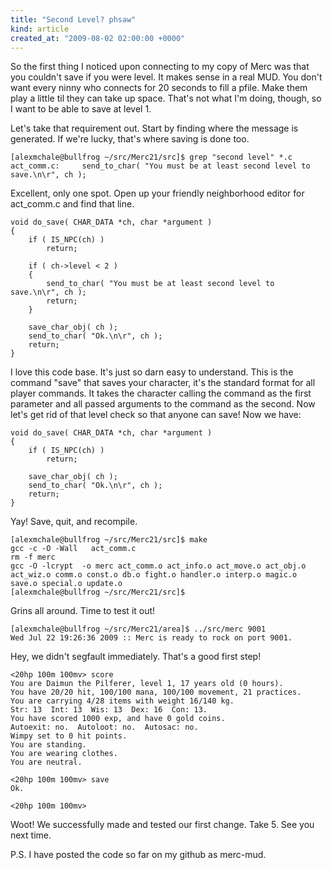 ```yaml
---
title: "Second Level? phsaw"
kind: article
created_at: "2009-08-02 02:00:00 +0000"
---
```


So the first thing I noticed upon connecting to my copy of Merc was that you
couldn't save if you were level.  It makes sense in a real MUD. You don't want
every ninny who connects for 20 seconds to fill a pfile. Make them play a
little til they can take up space. That's not what I'm doing, though, so I want
to be able to save at level 1.

Let's take that requirement out. Start by finding where the message is
generated. If we're lucky, that's where saving is done too.

    [alexmchale@bullfrog ~/src/Merc21/src]$ grep "second level" *.c
    act_comm.c:     send_to_char( "You must be at least second level to save.\n\r", ch );

Excellent, only one spot. Open up your friendly neighborhood editor for act_comm.c and find that line.

    void do_save( CHAR_DATA *ch, char *argument )
    {
        if ( IS_NPC(ch) )
            return;

        if ( ch->level < 2 )
        {
            send_to_char( "You must be at least second level to save.\n\r", ch );
            return;
        }

        save_char_obj( ch );
        send_to_char( "Ok.\n\r", ch );
        return;
    }

I love this code base. It's just so darn easy to understand. This is the
command "save" that saves your character, it's the standard format for all
player commands. It takes the character calling the command as the first
parameter and all passed arguments to the command as the second. Now let's get
rid of that level check so that anyone can save! Now we have:

    void do_save( CHAR_DATA *ch, char *argument )
    {
        if ( IS_NPC(ch) )
            return;

        save_char_obj( ch );
        send_to_char( "Ok.\n\r", ch );
        return;
    }

Yay! Save, quit, and recompile.

    [alexmchale@bullfrog ~/src/Merc21/src]$ make
    gcc -c -O -Wall   act_comm.c
    rm -f merc
    gcc -O -lcrypt  -o merc act_comm.o act_info.o act_move.o act_obj.o act_wiz.o comm.o const.o db.o fight.o handler.o interp.o magic.o save.o special.o update.o
    [alexmchale@bullfrog ~/src/Merc21/src]$

Grins all around. Time to test it out!

    [alexmchale@bullfrog ~/src/Merc21/area]$ ../src/merc 9001
    Wed Jul 22 19:26:36 2009 :: Merc is ready to rock on port 9001.

Hey, we didn't segfault immediately.  That's a good first step!

    <20hp 100m 100mv> score
    You are Daimun the Pilferer, level 1, 17 years old (0 hours).
    You have 20/20 hit, 100/100 mana, 100/100 movement, 21 practices.
    You are carrying 4/28 items with weight 16/140 kg.
    Str: 13  Int: 13  Wis: 13  Dex: 16  Con: 13.
    You have scored 1000 exp, and have 0 gold coins.
    Autoexit: no.  Autoloot: no.  Autosac: no.
    Wimpy set to 0 hit points.
    You are standing.
    You are wearing clothes.
    You are neutral.

    <20hp 100m 100mv> save
    Ok.

    <20hp 100m 100mv>

Woot!  We successfully made and tested our first change.  Take 5.  See you next time.

P.S. I have posted the code so far on my github as merc-mud.
